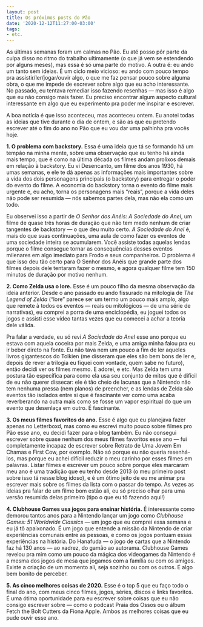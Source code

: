 ```yaml
---
layout: post
title: Os próximos posts do Pão
date: '2020-12-12T11:27:00-03:00'
tags:
- etc.
---
```

As últimas semanas foram um calmas no Pão. Eu até posso pôr parte da culpa disso no ritmo do trabalho ultimamente (o que já vem se estendendo por alguns meses), mas essa é só uma parte do motivo. A outra é: eu ando um tanto sem ideias. É um ciclo meio vicioso: eu ando com pouco tempo pra assistir/ler/jogar/ouvir algo, o que me faz pensar pouco sobre alguma obra, o que me impede de escrever sobre algo que eu acho interessante. No passado, eu tentava remediar isso fazendo resenhas — mas isso é algo que eu não consigo mais fazer. Eu preciso encontrar algum aspecto cultural interessante em algo que eu experimento pra poder me inspirar e escrever.

A boa notícia é que isso aconteceu, mas aconteceu ontem. Eu anotei todas as ideias que tive durante o dia de ontem, e são as que eu pretendo escrever até o fim do ano no Pão que eu vou dar uma palhinha pra vocês hoje.

**1. O problema com backstory.** Essa é uma ideia que tá se formando há um tempão na minha mente, sobre uma observação que eu tenho há ainda mais tempo, que é como na última década os filmes andam prolixos demais em relação à backstory. Eu vi Desencanto, um filme dos anos 1930, há umas semanas, e ele te dá apenas as informações mais importantes sobre a vida dos dois personagens principais (o backstory) para entregar o poder do evento do filme. A economia do backstory torna o evento do filme mais urgente e, eu acho, torna os personagens mais “reais”, porque a vida deles não pode ser resumida — nós sabemos partes dela, mas não ela como um todo.

Eu observei isso a partir de _O Senhor dos Anéis: A Sociedade do Anel_, um filme de quase três horas de duração que não tem medo nenhum de criar tangentes de backstory — o que deu muito certo. _A Sociedade do Anel_ é, mais do que suas continuações, uma aula de como fazer os eventos de uma sociedade inteira se acumularem. Você assiste todas aquelas lendas porque o filme consegue tornar as consequências desses eventos milenares em algo imediato para Frodo e seus companheiros. O problema é que isso deu tão certo para O Senhor dos Anéis que grande parte dos filmes depois dele tentaram fazer o mesmo, e agora qualquer filme tem 150 minutos de duração por motivo nenhum.

**2. Como Zelda usa o lore.** Esse é um pouco filho da mesma observação da ideia anterior. Desde o ano passado eu ando fissurado na mitologia de _The Legend of Zelda_ (“lore” parece ser um termo um pouco mais amplo, algo que remete à todos os eventos — reais ou mitológicos — de uma série de narrativas), eu comprei a porra de uma enciclopédia, eu joguei todos os jogos e assisti esse vídeo tantas vezes que eu comecei a achar a teoria dele válida.

Pra falar a verdade, eu só revi _A Sociedade do Anel_ esse ano porque eu estava com aquela coceira por mais Zelda, e uma amiga minha falou pra eu ir beber direto na fonte. Eu não tava nem um pouco a fim de ler aqueles livros gigantescos do Tolkien (me disseram que eles são bem bons de ler e, depois de rever a trilogia eu fiquei com vontade, quem sabe no futuro), então decidi ver os filmes mesmo. E adorei, e etc. Mas Zelda tem uma postura tão específica para como ela usa seu conjunto de mitos que é difícil de eu não querer dissecar: ele é tão cheio de lacunas que a Nintendo não tem nenhuma pressa (nem planos) de preencher, e as lendas de Zelda são eventos tão isolados entre si que é fascinante ver como uma acaba reverberando na outra mais como se fosse um vapor espiritual do que um evento que desenlaça em outro. É fascinante.

**3. Os meus filmes favoritos do ano.** Esse é algo que eu planejava fazer apenas no Letterboxd, mas como eu escrevi muito pouco sobre filmes pro Pão esse ano, eu decidi fazer para o blog também. Eu não consegui escrever sobre quase nenhum dos meus filmes favoritos esse ano — fui completamente incapaz de escrever sobre Retrato de Uma Jovem Em Chamas e First Cow, por exemplo. Não só porque eu não queria resenhá-los, mas porque eu achei difícil reduzir o meu carinho por esses filmes em palavras. Listar filmes e escrever um pouco sobre porque eles marcaram meu ano é uma tradição que eu tenho desde 2013 (o meu primeiro post sobre isso tá nesse blog idoso), e é um ótimo jeito de eu me animar pra escrever mais sobre os filmes da lista com o passar do tempo. As vezes as ideias pra falar de um filme bom estão ali, eu só preciso olhar para uma versão resumida delas primeiro (tipo o que eu tô fazendo aqui!)

**4. Clubhouse Games usa jogos para ensinar história.** É interessante como demorou tantos anos para a Nintendo lançar um jogo como _Clubhouse Games: 51 Worldwide Classics_ — um jogo que eu comprei essa semana e eu já tô apaixonado. É um jogo que entende a missão da Nintendo de criar experiências comunais entre as pessoas, e como os jogos pontuam essas experiências na história. Do Hanafuda — o jogo de cartas que a Nintendo faz há 130 anos — ao xadrez, do gamão ao autorama. Clubhouse Games revelou pra mim como um pouco da mágica dos videogames da Nintendo é a mesma dos jogos de mesa que jogamos com a família ou com os amigos. Existe a criação de um momento ali, seja sozinho ou com os outros. É algo bem bonito de perceber.

**5. As cinco melhores coisas de 2020.** Esse é o top 5 que eu faço todo o final do ano, com meus cinco filmes, jogos, séries, discos e links favoritos. É uma ótima oportunidade para eu escrever sobre coisas que eu não consigo escrever sobre — como o podcast Praia dos Ossos ou o álbum Fetch the Bolt Cutters da Fiona Apple. Ambos as melhores coisas que eu pude ouvir esse ano.

